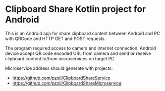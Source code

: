 # Clipboard Share Kotlin project for Android

This is an Android app for share clipboard content between Android and PC with QRCode and HTTP GET and POST requests.

The program required access to camera and internet connection. Android device accept QR code encoded URL from camera and send or receive clipboard content to/from microservices on target PC.

Microservice address should generate with projects:
- https://github.com/pzoli/ClipboardShareService
- https://github.com/pzoli/ClipboardShareMicroservice
